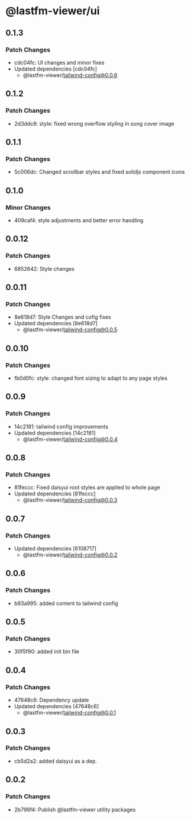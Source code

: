 # @lastfm-viewer/ui

## 0.1.3

### Patch Changes

-   cdc04fc: UI changes and minor fixes
-   Updated dependencies [cdc04fc]
    -   @lastfm-viewer/tailwind-config@0.0.6

## 0.1.2

### Patch Changes

-   2d3ddc8: style: fixed wrong overflow styling in song cover image

## 0.1.1

### Patch Changes

-   5c006dc: Changed scrollbar styles and fixed solidjs component icons

## 0.1.0

### Minor Changes

-   409caf4: style adjustments and better error handling

## 0.0.12

### Patch Changes

-   6852642: Style changes

## 0.0.11

### Patch Changes

-   8e618d7: Style Changes and cofig fixes
-   Updated dependencies [8e618d7]
    -   @lastfm-viewer/tailwind-config@0.0.5

## 0.0.10

### Patch Changes

-   fb0d0fc: style: changed font sizing to adapt to any page styles

## 0.0.9

### Patch Changes

-   14c2181: tailwind config improvements
-   Updated dependencies [14c2181]
    -   @lastfm-viewer/tailwind-config@0.0.4

## 0.0.8

### Patch Changes

-   81feccc: Fixed daisyui root styles are applied to whole page
-   Updated dependencies [81feccc]
    -   @lastfm-viewer/tailwind-config@0.0.3

## 0.0.7

### Patch Changes

-   Updated dependencies [6108717]
    -   @lastfm-viewer/tailwind-config@0.0.2

## 0.0.6

### Patch Changes

-   b93a995: added content to tailwind config

## 0.0.5

### Patch Changes

-   30f5f90: added init bin file

## 0.0.4

### Patch Changes

-   47648c6: Dependency update
-   Updated dependencies [47648c6]
    -   @lastfm-viewer/tailwind-config@0.0.1

## 0.0.3

### Patch Changes

-   cb5d2a2: added daisyui as a dep.

## 0.0.2

### Patch Changes

-   2b796f4: Publish @lastfm-viewer utility packages
